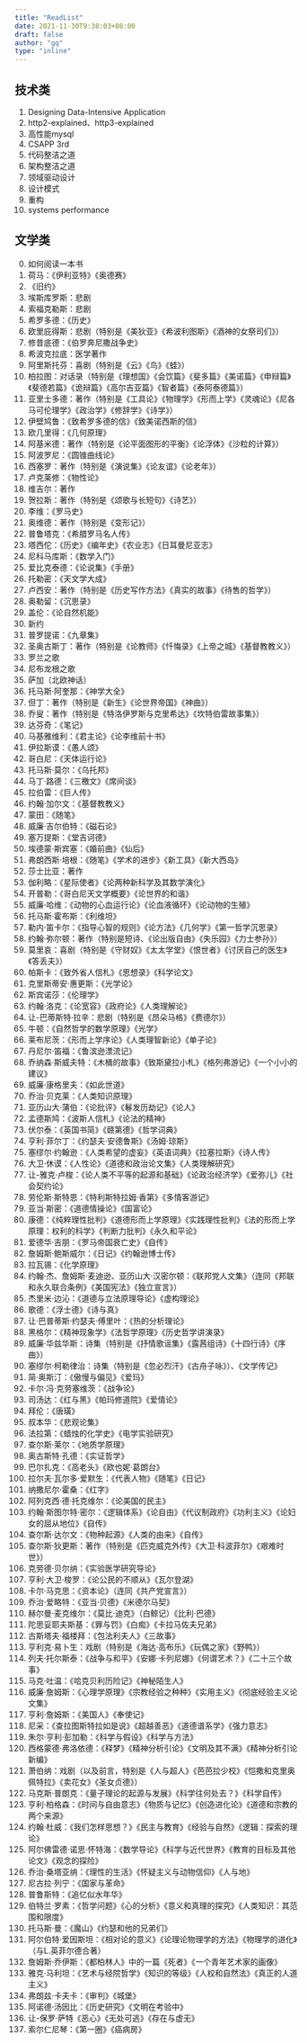 ```yaml
---
title: "ReadList"
date: 2021-11-30T9:38:03+08:00
draft: false
author: "gq"
type: "inline"
---
```


## 技术类
1. Designing Data-Intensive Application
2. http2-explained、http3-explained
3. 高性能mysql
4. CSAPP 3rd
5. 代码整洁之道
6. 架构整洁之道
7. 领域驱动设计
8. 设计模式
9. 重构
10. systems performance

## 文学类
0. 如何阅读一本书
1. 荷马：《伊利亚特》《奥德赛》
2. 《旧约》
3. 埃斯库罗斯：悲剧
4. 索福克勒斯：悲剧
5. 希罗多德：《历史》
6. 欧里庇得斯：悲剧（特别是《美狄亚》《希波利图斯》《酒神的女祭司们》）
7. 修昔底德：《伯罗奔尼撒战争史》
8. 希波克拉底：医学著作
9. 阿里斯托芬：喜剧（特别是《云》《鸟》《蛙》）
10. 柏拉图：对话录（特别是《理想国》《会饮篇》《斐多篇》《美诺篇》《申辩篇》《斐德若篇》《诡辩篇》《高尔吉亚篇》《智者篇》《泰阿泰德篇》）
11. 亚里士多德：著作（特别是《工具论》《物理学》《形而上学》《灵魂论》《尼各马可伦理学》《政治学》《修辞学》《诗学》）
12. 伊壁鸠鲁：《致希罗多德的信》《致美诺西斯的信》
13. 欧几里得：《几何原理》
14. 阿基米德：著作（特别是《论平面图形的平衡》《论浮体》《沙粒的计算》）
15. 阿波罗尼：《圆锥曲线论》
16. 西塞罗：著作（特别是《演说集》《论友谊》《论老年》）
17. 卢克莱修：《物性论》
18. 维吉尔：著作
19. 贺拉斯：著作（特别是《颂歌与长短句》《诗艺》）
20. 李维：《罗马史》
21. 奥维德：著作（特别是《变形记》）
22. 普鲁塔克：《希腊罗马名人传》
23. 塔西佗：《历史》《编年史》《农业志》《日耳曼尼亚志》
24. 尼科马库斯：《数学入门》
25. 爱比克泰德：《论说集》《手册》
26. 托勒密：《天文学大成》
27. 卢西安：著作（特别是《历史写作方法》《真实的故事》《待售的哲学》）
28. 奥勒留：《沉思录》
29. 盖伦：《论自然机能》
30. 新约
31. 普罗提诺：《九章集》
32. 圣奥古斯丁：著作（特别是《论教师》《忏悔录》《上帝之城》《基督教教义》）
33. 罗兰之歌
34. 尼布龙根之歌
35. 萨加（北欧神话）
36. 托马斯·阿奎那：《神学大全》
37. 但丁：著作（特别是《新生》《论世界帝国》《神曲》）
38. 乔叟：著作（特别是《特洛伊罗斯与克里希达》《坎特伯雷故事集》）
39. 达芬奇：《笔记》
40. 马基雅维利：《君主论》《论李维前十书》
41. 伊拉斯谟：《愚人颂》
42. 哥白尼：《天体运行论》
43. 托马斯·莫尔：《乌托邦》
44. 马丁·路德：《三檄文》《席间谈》
45. 拉伯雷：《巨人传》
46. 约翰·加尔文：《基督教教义》
47. 蒙田：《随笔》
48. 威廉·吉尔伯特：《磁石论》
49. 塞万提斯：《堂吉诃德》
50. 埃德蒙·斯宾塞：《婚前曲》《仙后》
51. 弗朗西斯·培根：《随笔》《学术的进步》《新工具》《新大西岛》
52. 莎士比亚：著作
53. 伽利略：《星际使者》《论两种新科学及其数学演化》
54. 开普勒：《哥白尼天文学概要》《论世界的和谐》
55. 威廉·哈维：《动物的心血运行论》《论血液循环》《论动物的生殖》
56. 托马斯·霍布斯：《利维坦》
57. 勒内·笛卡尔：《指导心智的规则》《论方法》《几何学》《第一哲学沉思录》
58. 约翰·弥尔顿：著作（特别是短诗、《论出版自由》《失乐园》《力士参孙》）
59. 莫里哀：喜剧（特别是《守财奴》《太太学堂》《恨世者》《讨厌自己的医生》《答丢夫》）
60. 帕斯卡：《致外省人信札》《思想录》《科学论文》
61. 克里斯蒂安·惠更斯：《光学论》
62. 斯宾诺莎：《伦理学》
63. 约翰·洛克：《论宽容》《政府论》《人类理解论》
64. 让-巴蒂斯特·拉辛：悲剧（特别是《昂朵马格》《费德尔》）
65. 牛顿：《自然哲学的数学原理》《光学》
66. 莱布尼茨：《形而上学序论》《人类理智新论》《单子论》
67. 丹尼尔·笛福：《鲁滨逊漂流记》
68. 乔纳森·斯威夫特：《木桶的故事》《致斯黛拉小札》《格列弗游记》《一个小小的建议》
69. 威廉·康格里夫：《如此世道》
70. 乔治·贝克莱：《人类知识原理》
71. 亚历山大·蒲伯：《论批评》《鬈发历劫记》《论人》
72. 孟德斯鸠：《波斯人信札》《论法的精神》
73. 伏尔泰：《英国书简》《赣第德》《哲学词典》
74. 亨利·菲尔丁：《约瑟夫·安德鲁斯》《汤姆·琼斯》
75. 塞缪尔·约翰逊：《人类希望的虚妄》《英语词典》《拉塞拉斯》《诗人传》
76. 大卫·休谟：《人性论》《道德和政治论文集》《人类理解研究》
77. 让-雅克·卢梭：《论人类不平等的起源和基础》《论政治经济学》《爱弥儿》《社会契约论》
78. 劳伦斯·斯特恩：《特利斯特拉姆·香第》《多情客游记》
79. 亚当·斯密：《道德情操论》《国富论》
80. 康德：《纯粹理性批判》《道德形而上学原理》《实践理性批判》《法的形而上学原理：权利的科学》《判断力批判》《永久和平论》
81. 爱德华·吉朋：《罗马帝国衰亡史》《自传》
82. 詹姆斯·鲍斯威尔：《日记》《约翰逊博士传》
83. 拉瓦锡：《化学原理》
84. 约翰·杰、詹姆斯·麦迪逊、亚历山大·汉密尔顿：《联邦党人文集》（连同《邦联和永久联合条例》《美国宪法》《独立宣言》）
85. 杰里米·边沁：《道德与立法原理导论》《虚构理论》
86. 歌德：《浮士德》《诗与真》
87. 让·巴普蒂斯·约瑟夫·傅里叶：《热的分析理论》
88. 黑格尔：《精神现象学》《法哲学原理》《历史哲学讲演录》
89. 威廉·华兹华斯：诗集（特别是《抒情歌谣集》《露茜组诗》《十四行诗》《序曲》）
90. 塞缪尔·柯勒律治：诗集（特别是《忽必烈汗》《古舟子咏》）、《文学传记》
91. 简·奥斯汀：《傲慢与偏见》《爱玛》
92. 卡尔·冯·克劳塞维茨：《战争论》
93. 司汤达：《红与黑》《帕玛修道院》《爱情论》
94. 拜伦：《唐璜》
95. 叔本华：《悲观论集》
96. 法拉第：《蜡烛的化学史》《电学实验研究》
97. 查尔斯·莱尔：《地质学原理》
98. 奥古斯特·孔德：《实证哲学》
99. 巴尔扎克：《高老头》《欧也妮·葛朗台》
100. 拉尔夫·瓦尔多·爱默生：《代表人物》《随笔》《日记》
101. 纳撒尼尔·霍桑：《红字》
102. 阿列克西·德·托克维尔：《论美国的民主》
103. 约翰·斯图尔特·密尔：《逻辑体系》《论自由》《代议制政府》《功利主义》《论妇女的屈从地位》《自传》
104. 查尔斯·达尔文：《物种起源》《人类的由来》《自传》
105. 查尔斯·狄更斯：著作（特别是《匹克威克外传》《大卫·科波菲尔》《艰难时世》）
106. 克劳德·贝尔纳：《实验医学研究导论》
107. 亨利·大卫·梭罗：《论公民的不顺从》《瓦尔登湖》
108. 卡尔·马克思：《资本论》（连同《共产党宣言》）
109. 乔治·爱略特：《亚当·贝德》《米德尔马契》
110. 赫尔曼·麦克维尔：《莫比·迪克》（白鲸记）《比利·巴德》
111. 陀思妥耶夫斯基：《罪与罚》《白痴》《卡拉马佐夫兄弟》
112. 古斯塔夫·福楼拜：《包法利夫人》《三故事》
113. 亨利克·易卜生：戏剧（特别是《海达·高布乐》《玩偶之家》《野鸭》）
114. 列夫·托尔斯泰：《战争与和平》《安娜·卡列尼娜》《何谓艺术？》《二十三个故事》
115. 马克·吐温：《哈克贝利历险记》《神秘陌生人》
116. 威廉·詹姆斯：《心理学原理》《宗教经验之种种》《实用主义》《彻底经验主义论文集》
117. 亨利·詹姆斯：《美国人》《奉使记》
118. 尼采：《查拉图斯特拉如是说》《超越善恶》《道德谱系学》《强力意志》
119. 朱尔·亨利·彭加勒：《科学与假设》《科学与方法》
120. 西格蒙德·弗洛依德：《释梦》《精神分析引论》《文明及其不满》《精神分析引论新编》
121. 萧伯纳：戏剧（以及前言，特别是《人与超人》《芭芭拉少校》《恺撒和克里奥佩特拉》《卖花女》《圣女贞德》）
122. 马克斯·普朗克：《量子理论的起源与发展》《科学往何处去？》《科学自传》
123. 亨利·柏格森：《时间与自由意志》《物质与记忆》《创造进化论》《道德和宗教的两个来源》
124. 约翰·杜威：《我们怎样思想？》《民主与教育》《经验与自然》《逻辑：探索的理论》
125. 阿尔佛雷德·诺思·怀特海：《数学导论》《科学与近代世界》《教育的目标及其他论文》《观念的探险》
126. 乔治·桑塔亚纳：《理性的生活》《怀疑主义与动物信仰》《人与地》
127. 尼古拉·列宁：《国家与革命》
128. 普鲁斯特：《追忆似水年华》
129. 伯特兰·罗素：《哲学问题》《心的分析》《意义和真理的探究》《人类知识：其范围和限度》
130. 托马斯·曼：《魔山》《约瑟和他的兄弟们》
131. 阿尔伯特·爱因斯坦：《相对论的意义》《论理论物理学的方法》《物理学的进化》（与L.英菲尔德合著）
132. 詹姆斯·乔伊斯：《都柏林人》中的一篇《死者》《一个青年艺术家的画像》
133. 雅克·马利坦：《艺术与经院哲学》《知识的等级》《人权和自然法》《真正的人道主义》
134. 弗朗兹·卡夫卡：《审判》《城堡》
135. 阿诺德·汤因比：《历史研究》《文明在考验中》
136. 让-保罗·萨特《恶心》《无处可逃》《存在与虚无》
137. 索尔仁尼琴：《第一圈》《癌病房》
